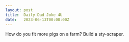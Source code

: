 ```yaml
---
layout: post
title:  Daily Dad Joke 4U
date:   2023-06-13T00:00:00Z
---
```

How do you fit more pigs on a farm? Build a sty-scraper.
